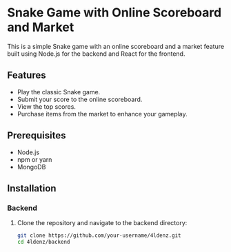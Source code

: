 # Snake Game with Online Scoreboard and Market

This is a simple Snake game with an online scoreboard and a market feature built using Node.js for the backend and React for the frontend.

## Features

- Play the classic Snake game.
- Submit your score to the online scoreboard.
- View the top scores.
- Purchase items from the market to enhance your gameplay.

## Prerequisites

- Node.js
- npm or yarn
- MongoDB

## Installation

### Backend

1. Clone the repository and navigate to the backend directory:
   ```bash
   git clone https://github.com/your-username/4ldenz.git
   cd 4ldenz/backend
